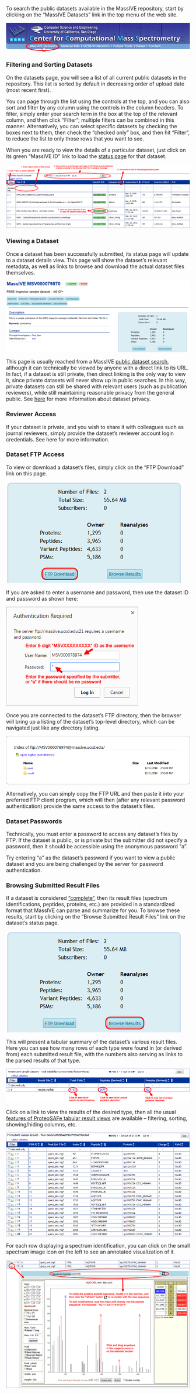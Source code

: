 To search the public datasets available in the MassIVE repository, start by clicking on the “MassIVE Datasets” link in the top menu of the web site.

![](img/access_public_datasets/MassIVE_dataset_browsing.png)

### Filtering and Sorting Datasets

On the datasets page, you will see a list of all current public datasets in the repository. This list is sorted by default in decreasing order of upload date (most recent first).

You can page through the list using the controls at the top, and you can also sort and filter by any column using the controls in the column headers. To filter, simply enter your search term in the box at the top of the relevant column, and then click “Filter”; multiple filters can be combined in this manner. Alternatively, you can select specific datasets by checking the boxes next to them, then check the “checked only” box, and then hit “Filter”, to reduce the list to only those rows that you want to see.

When you are ready to view the details of a particular dataset, just click on its green “MassIVE ID” link to load the [status page](#viewing-a-dataset) for that dataset.

![](img/access_public_datasets/MassIVE_dataset_list.png)

### Viewing a Dataset

Once a dataset has been successfully submitted, its status page will update to a dataset details view. This page will show the dataset’s relevant metadata, as well as links to browse and download the actual dataset files themselves.

![](img/access_public_datasets/MassIVE_dataset_page.png)

This page is usually reached from a MassIVE [public dataset search](#browsing-submitted-result-files), although it can technically be viewed by anyone with a direct link to its URL. In fact, if a dataset is still private, then direct linking is the only way to view it, since private datasets will never show up in public searches. In this way, private datasets can still be shared with relevant users (such as publication reviewers), while still maintaining reasonable privacy from the general public. See [here](submit_data.md#make-public) for more information about dataset privacy.

### Reviewer Access

If your dataset is private, and you wish to share it with colleagues such as journal reviewers, simply provide the dataset’s reviewer account login credentials. See here for more information.

### Dataset FTP Access

To view or download a dataset’s files, simply click on the “FTP Download” link on this page.

![](img/access_public_datasets/MassIVE_FTP_download.png)

If you are asked to enter a username and password, then use the dataset ID and password as shown here:

![](img/access_public_datasets/MassIVE_Chrome_FTP_login.png)

Once you are connected to the dataset’s FTP directory, then the browser will bring up a listing of the dataset’s top-level directory, which can be navigated just like any directory listing.

![](img/access_public_datasets/MassIVE_FTP_browser.png)

Alternatively, you can simply copy the FTP URL and then paste it into your preferred FTP client program, which will then (after any relevant password authentication) provide the same access to the dataset’s files.

### Dataset Passwords

Technically, you must enter a password to access any dataset’s files by FTP. If the dataset is public, or is private but the submitter did not specify a password, then it should be accessible using the anonymous password “a”.

Try entering “a” as the dataset’s password if you want to view a public dataset and you are being challenged by the server for password authentication.

### Browsing Submitted Result Files

If a dataset is considered [“complete“](submit_data.md#MassIVEDatasetSubmission-SubmissionTypes), then its result files (spectrum identifications, peptides, proteins, etc.) are provided in a standardized format that MassIVE can parse and summarize for you. To browse these results, start by clicking on the “Browse Submitted Result Files” link on the dataset’s status page.

![](img/access_public_datasets/MassIVE_browse_results.png)

This will present a tabular summary of the dataset’s various result files. Here you can see how many rows of each type were found in (or derived from) each submitted result file, with the numbers also serving as links to the parsed results of that type.

![](img/access_public_datasets/MassIVE_result_files.png)

Click on a link to view the results of the desired type, then all the usual [features of ProteoSAFe tabular result views](#filtering-and-sorting-datasets) are available – filtering, sorting, showing/hiding columns, etc.

![](img/access_public_datasets/MassIVE_result_view.png)

For each row displaying a spectrum identification, you can click on the small spectrum image icon on the left to see an annotated visualization of it.

![](img/access_public_datasets/MassIVE_result_image.png)
